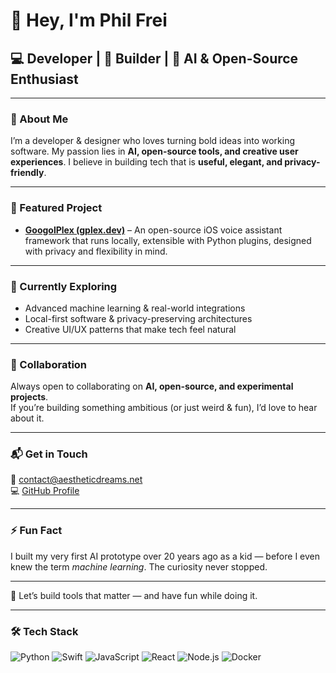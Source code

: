 # 👋 Hey, I'm Phil Frei  

## 💻 Developer | 🚀 Builder | 🤖 AI & Open-Source Enthusiast  

---

### 👀 About Me  
I’m a developer & designer who loves turning bold ideas into working software. My passion lies in **AI, open-source tools, and creative user experiences**. I believe in building tech that is **useful, elegant, and privacy-friendly**.  

---

### 🔭 Featured Project  
- [**GoogolPlex (gplex.dev)**](https://gplex.dev) – An open-source iOS voice assistant framework that runs locally, extensible with Python plugins, designed with privacy and flexibility in mind.  

---

### 🌱 Currently Exploring  
- Advanced machine learning & real-world integrations  
- Local-first software & privacy-preserving architectures  
- Creative UI/UX patterns that make tech feel natural  

---

### 💖 Collaboration  
Always open to collaborating on **AI, open-source, and experimental projects**.  
If you’re building something ambitious (or just weird & fun), I’d love to hear about it.  

---

### 📬 Get in Touch  
📧 [contact@aestheticdreams.net](mailto:contact@aestheticdreams.net)  
💻 [GitHub Profile](https://github.com/PhilFrei)  

---

### ⚡ Fun Fact  
I built my very first AI prototype over 20 years ago as a kid — before I even knew the term *machine learning*. The curiosity never stopped.  

---

🚀 Let’s build tools that matter — and have fun while doing it.  

---

### 🛠️ Tech Stack  

![Python](https://img.shields.io/badge/Python-3776AB?style=for-the-badge&logo=python&logoColor=white)
![Swift](https://img.shields.io/badge/Swift-FA7343?style=for-the-badge&logo=swift&logoColor=white)
![JavaScript](https://img.shields.io/badge/JavaScript-F7DF1E?style=for-the-badge&logo=javascript&logoColor=black)
![React](https://img.shields.io/badge/React-20232A?style=for-the-badge&logo=react&logoColor=61DAFB)
![Node.js](https://img.shields.io/badge/Node.js-339933?style=for-the-badge&logo=node.js&logoColor=white)
![Docker](https://img.shields.io/badge/Docker-2496ED?style=for-the-)
